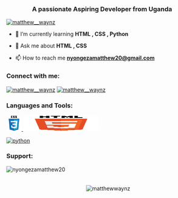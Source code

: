 <h3 align="center">A passionate Aspiring Developer from Uganda </h3>

<p align="left"> <a href="https://twitter.com/matthew__waynz" target="blank"><img src="https://img.shields.io/twitter/follow/matthew__waynz?logo=twitter&style=for-the-badge" alt="matthew__waynz" /></a> </p>

- 🌱 I’m currently learning **HTML , CSS , Python**

- 💬 Ask me about **HTML , CSS**

- 📫 How to reach me **nyongezamatthew20@gmail.com**

<h3 align="left">Connect with me:</h3>
<p align="left">
<a href="https://twitter.com/matthew__waynz" target="blank"><img align="center" src="https://raw.githubusercontent.com/rahuldkjain/github-profile-readme-generator/master/src/images/icons/Social/twitter.svg" alt="matthew__waynz" height="30" width="40" /></a>
<a href="https://instagram.com/matthew__waynz" target="blank"><img align="center" src="https://raw.githubusercontent.com/rahuldkjain/github-profile-readme-generator/master/src/images/icons/Social/instagram.svg" alt="matthew__waynz" height="30" width="40" /></a>
</p>

<h3 align="left">Languages and Tools:</h3>
<p align="left"> <a href="https://www.w3schools.com/css/" target="_blank" rel="noreferrer"> <img src="https://raw.githubusercontent.com/devicons/devicon/master/icons/css3/css3-original-wordmark.svg" alt="css3" width="40" height="40"/> </a> <a href="https://www.w3schools.com/html/" target="_blank" rel="noreferrer"> <img src="https://raw.githubusercontent.com/devicons/devicon/master/icons/html5/html5-original-wordmark.svg" alt="html5" width="200" height="40"/> </a>




  <a href="https://www.w3schools.com/python/" target="_blank" rel="noreferrer"><img src="https://seeklogo.com/images/P/python-logo-A32636CAA3-seeklogo.com.png" alt="python" width="40" height="40"/>  </a>
</p>

<h3 align="left">Support:</h3>
<p><a href="https://ko-fi.com/nyongezamatthew20"> <img align="left" src="https://cdn.ko-fi.com/cdn/kofi3.png?v=3" height="50" width="210" alt="nyongezamatthew20" /></a></p><br><br>

<p><img align="center" src="https://github-readme-stats.vercel.app/api/top-langs?username=matthewwaynz&show_icons=true&locale=en&layout=compact" alt="matthewwaynz" /></p>

